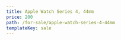 ```yaml
---
title: Apple Watch Series 4, 44mm
price: 200
path: /for-sale/apple-watch-series-4-44mm
templateKey: sale
---
```

